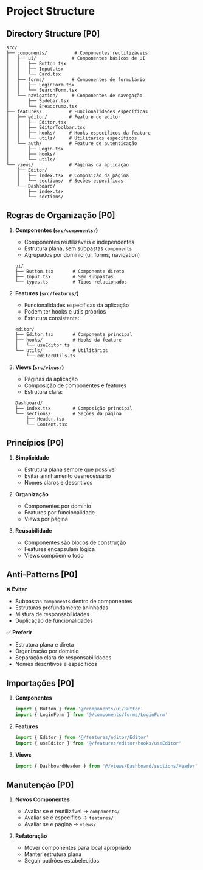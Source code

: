 # Project Structure

## Directory Structure [P0]

```
src/
├── components/          # Componentes reutilizáveis
│   ├── ui/             # Componentes básicos de UI
│   │   ├── Button.tsx
│   │   ├── Input.tsx
│   │   └── Card.tsx
│   ├── forms/          # Componentes de formulário
│   │   ├── LoginForm.tsx
│   │   └── SearchForm.tsx
│   └── navigation/     # Componentes de navegação
│       ├── Sidebar.tsx
│       └── Breadcrumb.tsx
├── features/          # Funcionalidades específicas
│   ├── editor/        # Feature do editor
│   │   ├── Editor.tsx
│   │   ├── EditorToolbar.tsx
│   │   ├── hooks/     # Hooks específicos da feature
│   │   └── utils/     # Utilitários específicos
│   └── auth/          # Feature de autenticação
│       ├── Login.tsx
│       ├── hooks/
│       └── utils/
└── views/             # Páginas da aplicação
    ├── Editor/
    │   ├── index.tsx  # Composição da página
    │   └── sections/  # Seções específicas
    └── Dashboard/
        ├── index.tsx
        └── sections/
```

## Regras de Organização [P0]

1. **Componentes (`src/components/`)**
   - Componentes reutilizáveis e independentes
   - Estrutura plana, sem subpastas `components`
   - Agrupados por domínio (ui, forms, navigation)
   ```
   ui/
   ├── Button.tsx       # Componente direto
   ├── Input.tsx        # Sem subpastas
   └── types.ts         # Tipos relacionados
   ```

2. **Features (`src/features/`)**
   - Funcionalidades específicas da aplicação
   - Podem ter hooks e utils próprios
   - Estrutura consistente:
   ```
   editor/
   ├── Editor.tsx       # Componente principal
   ├── hooks/           # Hooks da feature
   │   └── useEditor.ts
   └── utils/           # Utilitários
       └── editorUtils.ts
   ```

3. **Views (`src/views/`)**
   - Páginas da aplicação
   - Composição de componentes e features
   - Estrutura clara:
   ```
   Dashboard/
   ├── index.tsx        # Composição principal
   └── sections/        # Seções da página
       ├── Header.tsx
       └── Content.tsx
   ```

## Princípios [P0]

1. **Simplicidade**
   - Estrutura plana sempre que possível
   - Evitar aninhamento desnecessário
   - Nomes claros e descritivos

2. **Organização**
   - Componentes por domínio
   - Features por funcionalidade
   - Views por página

3. **Reusabilidade**
   - Componentes são blocos de construção
   - Features encapsulam lógica
   - Views compõem o todo

## Anti-Patterns [P0]

❌ **Evitar**
- Subpastas `components` dentro de componentes
- Estruturas profundamente aninhadas
- Mistura de responsabilidades
- Duplicação de funcionalidades

✅ **Preferir**
- Estrutura plana e direta
- Organização por domínio
- Separação clara de responsabilidades
- Nomes descritivos e específicos

## Importações [P0]

1. **Componentes**
   ```typescript
   import { Button } from '@/components/ui/Button'
   import { LoginForm } from '@/components/forms/LoginForm'
   ```

2. **Features**
   ```typescript
   import { Editor } from '@/features/editor/Editor'
   import { useEditor } from '@/features/editor/hooks/useEditor'
   ```

3. **Views**
   ```typescript
   import { DashboardHeader } from '@/views/Dashboard/sections/Header'
   ```

## Manutenção [P0]

1. **Novos Componentes**
   - Avaliar se é reutilizável → `components/`
   - Avaliar se é específico → `features/`
   - Avaliar se é página → `views/`

2. **Refatoração**
   - Mover componentes para local apropriado
   - Manter estrutura plana
   - Seguir padrões estabelecidos
``` 